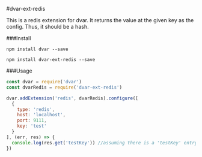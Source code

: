 #dvar-ext-redis

This is a redis extension for dvar.
It returns the value at the given key as the config. Thus, it should be a hash.

###Install

`npm install dvar --save`

`npm install dvar-ext-redis --save`

###Usage
```javascript
const dvar = require('dvar')
const dvarRedis = require('dvar-ext-redis')

dvar.addExtension('redis', dvarRedis).configure([
  {
    type: 'redis',
    host: 'localhost',
    port: 9111,
    key: 'test'
  }
], (err, res) => {
  console.log(res.get('testKey')) //assuming there is a 'testKey' entry
})
```
